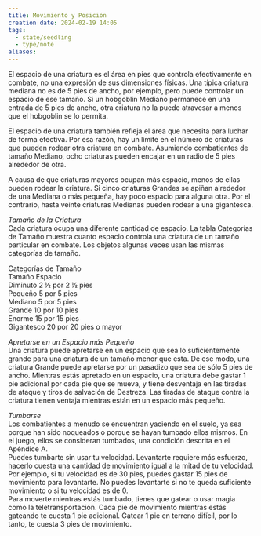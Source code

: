 ```yaml
---
title: Movimiento y Posición
creation date: 2024-02-19 14:05
tags:
  - state/seedling
  - type/note
aliases:
---
```

El espacio de una criatura es el área en pies que controla efectivamente en combate, no una expresión de sus dimensiones físicas. Una típica criatura mediana no es de 5 pies de ancho, por ejemplo, pero puede controlar un espacio de ese tamaño. Si un hobgoblin Mediano permanece en una entrada de 5 pies de ancho, otra criatura no la puede atravesar a menos que el hobgoblin se lo permita.  

El espacio de una criatura también refleja el área que necesita para luchar de forma efectiva. Por esa razón, hay un límite en el número de criaturas que pueden rodear otra criatura en combate. Asumiendo combatientes de tamaño Mediano, ocho criaturas pueden encajar en un radio de 5 pies alrededor de otra.  

A causa de que criaturas mayores ocupan más espacio, menos de ellas pueden rodear la criatura. Si cinco criaturas Grandes se apiñan alrededor de una Mediana o más pequeña, hay poco espacio para alguna otra. Por el contrario, hasta veinte criaturas Medianas pueden rodear a una gigantesca.  

*Tamaño de la Criatura*  
Cada criatura ocupa una diferente cantidad de espacio. La tabla Categorías de Tamaño muestra cuanto espacio controla una criatura de un tamaño particular en combate. Los objetos algunas veces usan las mismas categorías de tamaño.  

Categorías de Tamaño  
Tamaño                          Espacio  
Diminuto                  2 ½ por 2 ½ pies  
Pequeño                      5 por 5 pies  
Mediano                      5 por 5 pies  
Grande                       10 por 10 pies  
Enorme                      15 por 15 pies  
Gigantesco           20 por 20 pies o mayor  

*Apretarse en un Espacio más Pequeño*  
Una criatura puede apretarse en un espacio que sea lo suficientemente grande para una criatura de un tamaño menor que esta. De ese modo, una criatura Grande puede apretarse por un pasadizo que sea de sólo 5 pies de ancho. Mientras estás apretado en un espacio, una criatura debe gastar 1 pie adicional por cada pie que se mueva, y tiene desventaja en las tiradas de ataque y tiros de salvación de Destreza. Las tiradas de ataque contra la criatura tienen ventaja mientras están en un espacio más pequeño.  


*Tumbarse*  
Los combatientes a menudo se encuentran yaciendo en el suelo, ya sea porque han sido noqueados o porque se hayan tumbado ellos mismos. En el juego, ellos se consideran tumbados, una condición descrita en el Apéndice A.  
Puedes tumbarte sin usar tu velocidad. Levantarte requiere más esfuerzo, hacerlo cuesta una cantidad de movimiento igual a la mitad de tu velocidad. 
Por ejemplo, si tu velocidad es de 30 pies, puedes gastar 15 pies de movimiento para levantarte. No puedes levantarte si no te queda suficiente movimiento o si tu velocidad es de 0.  
Para moverte mientras estás tumbado, tienes que gatear o usar magia como la teletransportación. Cada pie de movimiento mientras estás gateando te cuesta 1 pie adicional. Gatear 1 pie en terreno difícil, por lo tanto, te cuesta 3 pies de movimiento.  

